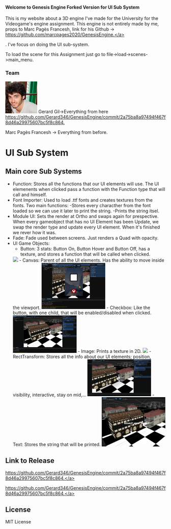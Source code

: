 #### Welcome to Genesis Engine Forked Version for UI Sub System

This is my website about a 3D engine I've made for the University for the Videogame's engine assignment. This engine is not entirely made by me, props to Marc Pagès Francesh, link for his Github -> <a href="Github">https://github.com/marcpages2020/GenesisEngine.</a></p>. I've focus on doing the UI sub-system.

To load the scene for this Assignment just go to file->load->scenes->main_menu.

### Team
<img src="https://github.com/Gerard346/GenesisEngine/blob/gh-pages/gg.jpg" width=100>
Gerard Gil->Everything from here <a href="Commit where it started my code">https://github.com/Gerard346/GenesisEngine/commit/2a75ba8a97494f467f8d46a29975607bc5f8c864.</a></p>
Marc Pagès Francesh -> Everything from before.

# UI Sub System
## Main core Sub Systems
- Function: Stores all the functions that our UI elements will use. The UI elemenents when clicked pass a function with the Function type that will call and himself.
- Font Importer: Used to load .ttf fonts and creates textures from the fonts. Two main functions: 
    -Stores every characther from the font loaded so we can use it later to print the string.
    -Prints the string itsel.
- Module UI: Sets the render at Ortho and swaps again for prespective. When every gameobject that has no UI Element has been Update, we swap the render type and update every UI element. When it's finished we rever how it was.
- Fade: Fade used between screens. Just renders a Quad with opacity.
- UI Game Objects:
    - Button: 3 stats: Button On, Button Hover and Button Off, has a texture, and stores a function that will be called when clicked.
    <img src="https://github.com/Gerard346/GenesisEngine/blob/gh-pages/Button.gif" class="img-responsive" alt=""> </div>
    <img src="https://github.com/Gerard346/GenesisEngine/blob/gh-pages/Button.gif" width=200>
    - Canvas: Parent of all the UI elements. Has the ability to move inside the viewport.
    <img src="https://github.com/Gerard346/GenesisEngine/blob/gh-pages/Dragging.gif" width=200>
    - Checkbox: Like the button, with one child, that will be enabled/disabled when clicked.
    <img src="https://github.com/Gerard346/GenesisEngine/blob/gh-pages/Checkbox.gif" width=200>
    - Image: Prints a texture in 2D.
    <img src="https://github.com/Gerard346/GenesisEngine/blob/gh-pages/ImageComponent.gif" width=200>
    - RectTransform: Stores all the info about our UI elements; position, visibility, interactive, stay on mid,...
    <img src="https://github.com/Gerard346/GenesisEngine/blob/gh-pages/Rect_Transform.gif" width=200>
    - Text: Stores the string that will be printed.
    <img src="https://github.com/Gerard346/GenesisEngine/blob/gh-pages/TextInput.gif" width=200>
    
## Link to Release

<a href="Release">https://github.com/Gerard346/GenesisEngine/commit/2a75ba8a97494f467f8d46a29975607bc5f8c864.</a></p>
<a href="Repository">https://github.com/Gerard346/GenesisEngine/commit/2a75ba8a97494f467f8d46a29975607bc5f8c864.</a></p>

## License

MIT License
